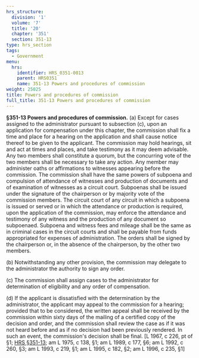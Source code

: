 ```yaml
---
hrs_structure:
  division: '1'
  volume: '7'
  title: '20'
  chapter: '351'
  section: 351-13
type: hrs_section
tags:
  - Government
menu:
  hrs:
    identifier: HRS_0351-0013
    parent: HRS0351
    name: 351-13 Powers and procedures of commission
weight: 25025
title: Powers and procedures of commission
full_title: 351-13 Powers and procedures of commission
---
```

**§351-13 Powers and procedures of commission.** (a) Except for cases assigned to the administrator pursuant to subsection (c), upon an application for compensation under this chapter, the commission shall fix a time and place for a hearing on the application and shall cause notice thereof to be given to the applicant. The commission may hold hearings, sit and act at times and places, and take testimony as it may deem advisable. Any two members shall constitute a quorum, but the concurring vote of the two members shall be necessary to take any action. Any member may administer oaths or affirmations to witnesses appearing before the commission. The commission shall have the same powers of subpoena and compulsion of attendance of witnesses and production of documents and of examination of witnesses as a circuit court. Subpoenas shall be issued under the signature of the chairperson or by majority vote of the commission members. The circuit court of any circuit in which a subpoena is issued or served or in which the attendance or production is required, upon the application of the commission, may enforce the attendance and testimony of any witness and the production of any document so subpoenaed. Subpoena and witness fees and mileage shall be the same as in criminal cases in the circuit courts and shall be payable from funds appropriated for expenses of administration. The orders shall be signed by the chairperson or, in the absence of the chairperson, by the other two members.

(b) Notwithstanding any other provision, the commission may delegate to the administrator the authority to sign any order.

(c) The commission shall assign cases to the administrator for determination of eligibility and any order of compensation.

(d) If the applicant is dissatisfied with the determination by the administrator, the applicant may appeal to the commission for a hearing; provided that to be considered, the written appeal shall be received by the commission within sixty days of the mailing of a certified copy of the decision and order, and the commission shall review the case as if it was not heard before and as if no decision had been previously rendered. In such an event, the commission's decision shall be final. [L 1967, c 226, pt of §1; [HRS §351-13](/title-20/chapter-351/section-351-13/); am L 1975, c 138, §1; am L 1989, c 177, §6; am L 1992, c 260, §3; am L 1993, c 219, §1; am L 1995, c 182, §2; am L 1996, c 235, §1]